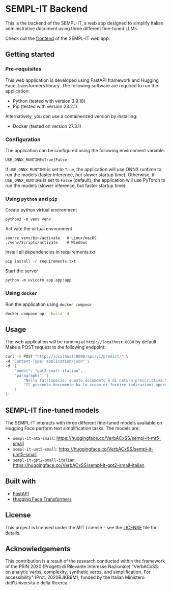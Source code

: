 # SEMPL-IT Backend
This is the backend of the SEMPL-IT, a web app designed to simplify Italian administrative document using three different fine-tuned LLMs.

Check out the [frontend](https://github.com/VerbACxSS/semp-it-frontend) of the SEMPL-IT web app.

## Getting started
### Pre-requisites
This web application is developed using FastAPI framework and Hugging Face Transformers library. The following software are required to run the application:
* Python (tested with version 3.9.18)
* Pip (tested with version 23.2.1)

Alternatively, you can use a containerized version by installing:
* Docker (tested on version 27.3.1)

### Configuration
The application can be configured using the following environment variable:
```
USE_ONNX_RUNTIME=True|False
```
If `USE_ONNX_RUNTIME` is set to `True`, the application will use ONNX runtime to run the models (faster inference, but slower startup time). Otherwise, if `USE_ONNX_RUNTIME` is set to `False` (default), the application will use PyTorch to run the models (slower inference, but faster startup time).

### Using `python` and `pip`
Create python virtual environment
```shell
python3 -m venv venv
```
Activate the virtual environment
```shell
source venv/bin/activate   # Linux/macOS
./venv/Scripts/activate    # Windows
```
Install all dependencies in requirements.txt
```shell
pip install -r requirements.txt
```
Start the server
```shell
python -m uvicorn app.app:app 
```

### Using `docker`
Run the application using `docker compose`
```sh
docker compose up --build -d
```

## Usage
The web application will be running at `http://localhost:8080` by default. Make a POST request to the following endpoint:
```sh
curl -X POST "http://localhost:8000/api/v1/predict/" \
-H "Content-Type: application/json" \
-d '{
    "model": "gpt2-small-italian",
    "paragraphs": [
        "Nella fattispecie, questo documento è di natura prescrittiva.",
        "Il presente documento ha lo scopo di fornire indicazioni operative per la gestione del personale."
    ]
}'
```

## SEMPL-IT fine-tuned models
The SEMPL-IT interacts with three different fine-tuned models available on Hugging Face perform text simplification tasks. The models are:
* `sempl-it-mt5-small`: https://huggingface.co/VerbACxSS/sempl-it-mt5-small
* `sempl-it-umt5-small`: https://huggingface.co/VerbACxSS/sempl-it-umt5-small
* `sempl-it-gpt2-small-italian`: https://huggingface.co/VerbACxSS/sempl-it-gpt2-small-italian

## Built with
* [FastAPI](https://fastapi.tiangolo)
* [Hugging Face Transformers](https://huggingface.co/transformers/)

## License
This project is licensed under the MIT License - see the [LICENSE](LICENSE) file for details.

## Acknowledgements
This contribution is a result of the research conducted within the framework of the PRIN 2020 (Progetti di Rilevante Interesse Nazionale) "VerbACxSS: on analytic verbs, complexity, synthetic verbs, and simplification. For accessibility" (Prot. 2020BJKB9M), funded by the Italian Ministero dell'Università e della Ricerca.